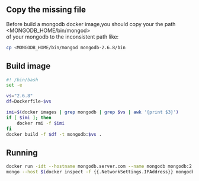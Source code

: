 ## Copy the missing file
Before build a mongodb docker image,you should copy your the path <MONGODB_HOME/bin/mongod> <br>
of your mongodb to the inconsistent path like:<br>

```sh
cp <MONGODB_HOME/bin/mongod mongodb-2.6.8/bin
```

## Build image
```sh
#! /bin/bash
set -e

vs="2.6.8"
df=Dockerfile-$vs

imi=$(docker images | grep mongodb | grep $vs | awk '{print $3}')
if [ $imi ]; then
    docker rmi -f $imi
fi
docker build -f $df -t mongodb:$vs .
```

## Running
```sh
docker run -idt --hostname mongodb.server.com --name mongodb mongodb:2.6.8
mongo --host $(docker inspect -f {{.NetworkSettings.IPAddress}} mongodb) --port 27017
```
